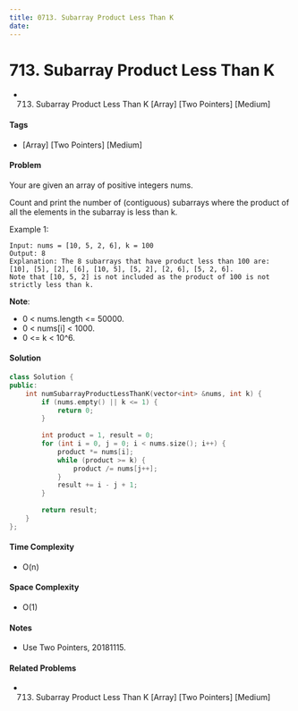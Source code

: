 ```yaml
---
title: 0713. Subarray Product Less Than K
date: 
---
```


# 713. Subarray Product Less Than K
- 713. Subarray Product Less Than K [Array] [Two Pointers] [Medium]

#### Tags
- [Array] [Two Pointers] [Medium]

#### Problem
Your are given an array of positive integers nums.

Count and print the number of (contiguous) subarrays where the product of all the elements in the subarray is less than k.

Example 1:

    Input: nums = [10, 5, 2, 6], k = 100
    Output: 8
    Explanation: The 8 subarrays that have product less than 100 are: [10], [5], [2], [6], [10, 5], [5, 2], [2, 6], [5, 2, 6].
    Note that [10, 5, 2] is not included as the product of 100 is not strictly less than k.

**Note**:

- 0 < nums.length <= 50000.
- 0 < nums[i] < 1000.
- 0 <= k < 10^6.

#### Solution
``` C++
class Solution {
public:
    int numSubarrayProductLessThanK(vector<int> &nums, int k) {
        if (nums.empty() || k <= 1) {
            return 0;
        }
        
        int product = 1, result = 0;
        for (int i = 0, j = 0; i < nums.size(); i++) {
            product *= nums[i];
            while (product >= k) {
                product /= nums[j++];
            }
            result += i - j + 1;
        }
        
        return result;
    }
};
```

#### Time Complexity
- O(n)

#### Space Complexity
- O(1)

#### Notes
- Use Two Pointers, 20181115.

#### Related Problems
- 713. Subarray Product Less Than K [Array] [Two Pointers] [Medium]
